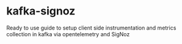 # kafka-signoz
Ready to use guide to setup client side instrumentation and metrics collection in kafka via opentelemetry and SigNoz

